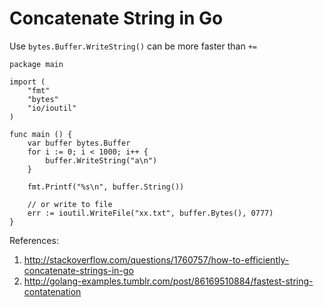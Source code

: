 
# Concatenate String in Go

Use `bytes.Buffer.WriteString()` can be more faster than `+=`

    package main

    import (
        "fmt"
        "bytes"
        "io/ioutil"
    )

    func main () {
        var buffer bytes.Buffer
        for i := 0; i < 1000; i++ {
            buffer.WriteString("a\n")
        }

        fmt.Printf("%s\n", buffer.String())

        // or write to file
        err := ioutil.WriteFile("xx.txt", buffer.Bytes(), 0777)
    }
References:  

1. <http://stackoverflow.com/questions/1760757/how-to-efficiently-concatenate-strings-in-go>
2. <http://golang-examples.tumblr.com/post/86169510884/fastest-string-contatenation>
